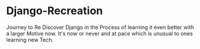 # Django-Recreation
Journey to Re Discover Django in the Process of learning it even better with a larger Motive now. It's now or never and at pace which is unusual to ones learning new Tech.
